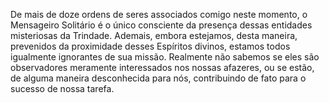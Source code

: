 ﻿De mais de doze ordens de seres associados comigo neste momento, o Mensageiro Solitário é o único consciente da presença dessas entidades misteriosas da Trindade. Ademais, embora estejamos, desta maneira, prevenidos da proximidade desses Espíritos divinos, estamos todos igualmente ignorantes de sua missão. Realmente não sabemos se eles são observadores meramente interessados nos nossas afazeres, ou se estão, de alguma maneira desconhecida para nós, contribuindo de fato para o sucesso de nossa tarefa.